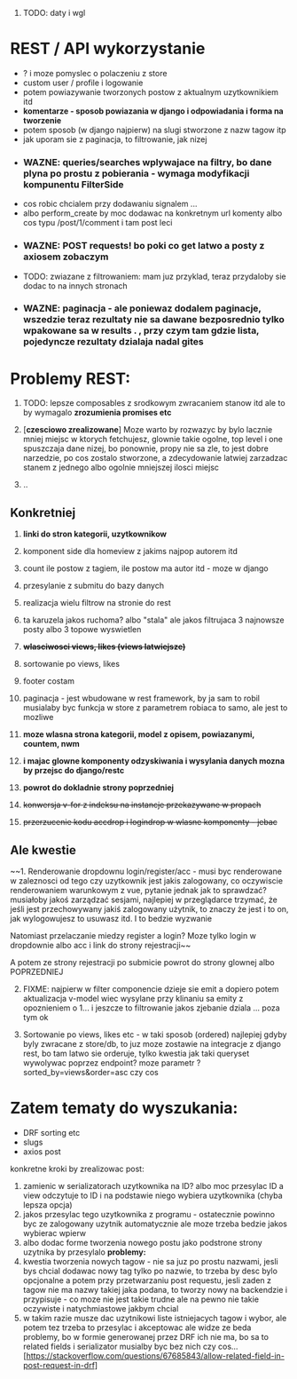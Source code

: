
1. TODO: daty i wgl

# REST / API wykorzystanie
- ? i moze pomyslec o polaczeniu z store
- custom user / profile i logowanie
- potem powiazywanie tworzonych postow z aktualnym uzytkownikiem itd
- **komentarze - sposob powiazania w django i odpowiadania i forma na tworzenie**
- potem sposob (w django najpierw) na slugi stworzone z nazw tagow itp
- jak uporam sie z paginacja, to filtrowanie, jak nizej
- ### WAZNE: queries/searches wplywajace na filtry, bo dane plyna po prostu z pobierania - wymaga modyfikacji kompunentu FilterSide 
- cos robic chcialem przy dodawaniu signalem ...
- albo perform_create by moc dodawac na konkretnym url komenty albo cos typu /post/1/comment i tam post leci
- ### WAZNE: POST requests! bo poki co get latwo a posty z axiosem zobaczym
- TODO: zwiazane z filtrowaniem: mam juz przyklad, teraz przydaloby sie dodac to na innych stronach
- ### WAZNE: paginacja - ale poniewaz dodalem paginacje, wszedzie teraz rezultaty nie sa dawane bezposrednio tylko wpakowane sa w results . , przy czym tam gdzie lista, pojedyncze rezultaty dzialaja nadal gites

# Problemy REST:
1. TODO: lepsze composables z srodkowym zwracaniem stanow itd ale to by wymagalo **zrozumienia promises etc**

2. [**czesciowo zrealizowane**] Moze warto by rozwazyc by bylo lacznie mniej miejsc w ktorych fetchujesz, glownie takie ogolne, top level i one spuszczaja dane nizej, bo ponownie, propy nie sa zle, to jest dobre narzedzie, po cos zostalo stworzone, a zdecydowanie latwiej zarzadzac stanem z jednego albo ogolnie mniejszej ilosci miejsc

3. ..

## Konkretniej
1. **linki do stron kategorii, uzytkownikow**
6. komponent side dla homeview z jakims najpop autorem itd
7. count ile postow z tagiem, ile postow ma autor itd - moze w django
10. przesylanie z submitu do bazy danych
11. realizacja wielu filtrow na stronie do rest
12. ta karuzela jakos ruchoma? albo "stala" ale jakos filtrujaca 3 najnowsze posty albo 3 topowe wyswietlen
13. **~~wlasciwosci views, likes (views latwiejsze)~~**
14. sortowanie po views, likes
15. footer costam
16. paginacja - jest wbudowane w rest framework, by ja sam to robil musialaby byc funkcja w store z parametrem robiaca to samo, ale jest to mozliwe
17. **moze wlasna strona kategorii, model z opisem, powiazanymi, countem, nwm**
18. **i majac glowne komponenty odzyskiwania i wysylania danych mozna by przejsc do django/restc**
19. **powrot do dokladnie strony poprzedniej**

20. ~~konwersja v-for z indeksu na instancje przekazywane w propach~~
21. ~~przerzucenie kodu accdrop i logindrop w wlasne komponenty - jebac~~

## Ale kwestie
~~1. Renderowanie dropdownu login/register/acc - musi byc renderowane w zaleznosci od tego czy uzytkownik jest jakis zalogowany, co oczywiscie renderowaniem warunkowym z vue, pytanie jednak jak to sprawdzać? musiałoby jakoś zarządzać sesjami, najlepiej w przeglądarce trzymać, że jeśli jest przechowywany jakiś zalogowany użytnik, to znaczy że jest i to on, jak wylogowujesz to usuwasz itd. I to bedzie wyzwanie

Natomiast przelaczanie miedzy register a login? Moze tylko login w dropdownie albo acc i link do strony rejestracji~~

A potem ze strony rejestracji po submicie powrot do strony glownej albo POPRZEDNIEJ

2. FIXME: najpierw w filter componencie dzieje sie emit a dopiero potem aktualizacja v-model wiec wysylane przy klinaniu sa emity z opoznieniem o 1...
i jeszcze to filtrowanie jakos zjebanie dziala ...
poza tym ok

3. Sortowanie po views, likes etc - w taki sposob (ordered) najlepiej gdyby byly zwracane z store/db, to juz moze zostawie na integracje z django rest, bo tam latwo sie orderuje, tylko kwestia jak taki queryset wywolywac poprzez endpoint? moze parametr ?sorted_by=views&order=asc czy cos


# Zatem tematy do wyszukania:
- DRF sorting etc
- slugs
- axios post

konkretne kroki by zrealizowac post:
1. zamienic w serializatorach uzytkownika na ID? albo moc przesylac ID a view odczytuje to ID i na podstawie niego wybiera uzytkownika (chyba lepsza opcja)
2. jakos przesylac tego uzytkownika z programu - ostatecznie powinno byc ze zalogowany uzytnik automatycznie ale moze trzeba bedzie jakos wybierac wpierw
3. albo dodac forme tworzenia nowego postu jako podstrone strony uzytnika by przesylalo
**problemy:**
1. kwestia tworzenia nowych tagow - nie sa juz po prostu nazwami, jesli bys chcial dodawac nowy tag tylko po nazwie, to trzeba by desc bylo opcjonalne a potem przy przetwarzaniu post requestu, jesli zaden z tagow nie ma nazwy takiej jaka podana, to tworzy nowy na backendzie i przypisuje      - co moze nie jest takie trudne ale na pewno nie takie oczywiste i natychmiastowe jakbym chcial
2. w takim razie musze dac uzytnikowi liste istniejacych tagow i wybor, ale potem tez trzeba to przesylac i akceptowac ale widze ze beda problemy, bo w formie generowanej przez DRF ich nie ma, bo sa to related fields i serializator musialby byc bez nich czy cos... [https://stackoverflow.com/questions/67685843/allow-related-field-in-post-request-in-drf]